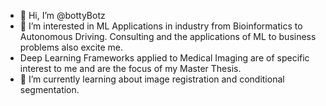 - 👋 Hi, I’m @bottyBotz
- 👀 I’m interested in ML Applications in industry from Bioinformatics to Autonomous Driving. Consulting and the applications of ML to business problems also excite me.
- Deep Learning Frameworks applied to Medical Imaging are of specific interest to me and are the focus of my Master Thesis.
- 🌱 I’m currently learning about image registration and conditional segmentation.

<!---
bottyBotz/bottyBotz is a ✨ special ✨ repository because its `README.md` (this file) appears on your GitHub profile.
You can click the Preview link to take a look at your changes.
--->
